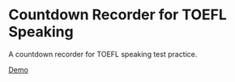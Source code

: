 # Countdown Recorder for TOEFL Speaking

A countdown recorder for TOEFL speaking test practice.

[Demo](https://seanwu1105.github.io/countdown-recorder)